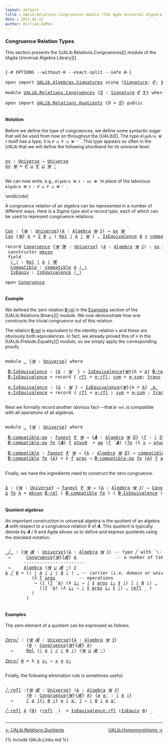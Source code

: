```yaml
---
layout: default
title : UALib.Relations.Congruences module (The Agda Universal Algebra Library)
date : 2021-01-13
author: William DeMeo
---
```


### <a id="congruence-relation-types">Congruence Relation Types</a>

This section presents the [UALib.Relations.Congruences][] module of the [Agda Universal Algebra Library][].

<pre class="Agda">

<a id="338" class="Symbol">{-#</a> <a id="342" class="Keyword">OPTIONS</a> <a id="350" class="Pragma">--without-K</a> <a id="362" class="Pragma">--exact-split</a> <a id="376" class="Pragma">--safe</a> <a id="383" class="Symbol">#-}</a>

<a id="388" class="Keyword">open</a> <a id="393" class="Keyword">import</a> <a id="400" href="UALib.Algebras.Signatures.html" class="Module">UALib.Algebras.Signatures</a> <a id="426" class="Keyword">using</a> <a id="432" class="Symbol">(</a><a id="433" href="UALib.Algebras.Signatures.html#1457" class="Function">Signature</a><a id="442" class="Symbol">;</a> <a id="444" href="universes.html#613" class="Generalizable">𝓞</a><a id="445" class="Symbol">;</a> <a id="447" href="universes.html#617" class="Generalizable">𝓥</a><a id="448" class="Symbol">)</a>

<a id="451" class="Keyword">module</a> <a id="458" href="UALib.Relations.Congruences.html" class="Module">UALib.Relations.Congruences</a> <a id="486" class="Symbol">{</a><a id="487" href="UALib.Relations.Congruences.html#487" class="Bound">𝑆</a> <a id="489" class="Symbol">:</a> <a id="491" href="UALib.Algebras.Signatures.html#1457" class="Function">Signature</a> <a id="501" href="universes.html#613" class="Generalizable">𝓞</a> <a id="503" href="universes.html#617" class="Generalizable">𝓥</a><a id="504" class="Symbol">}</a> <a id="506" class="Keyword">where</a>

<a id="513" class="Keyword">open</a> <a id="518" class="Keyword">import</a> <a id="525" href="UALib.Relations.Quotients.html" class="Module">UALib.Relations.Quotients</a> <a id="551" class="Symbol">{</a><a id="552" class="Argument">𝑆</a> <a id="554" class="Symbol">=</a> <a id="556" href="UALib.Relations.Congruences.html#487" class="Bound">𝑆</a><a id="557" class="Symbol">}</a> <a id="559" class="Keyword">public</a>

</pre>

#### <a id="notation">Notation</a>

Before we define the type of congruences, we define some syntactic sugar that will be used from now on throughout the [UALib][]. The type `Algebra 𝓤 𝑆` itself has a type; it is `𝓞 ⊔ 𝓥 ⊔ 𝓤 ⁺ ̇`. This type appears so often in the UALib that we will define the following shorthand for its universe level. 

<pre class="Agda">

<a id="ov"></a><a id="933" href="UALib.Relations.Congruences.html#933" class="Function">ov</a> <a id="936" class="Symbol">:</a> <a id="938" href="universes.html#551" class="Function">Universe</a> <a id="947" class="Symbol">→</a> <a id="949" href="universes.html#551" class="Function">Universe</a>
<a id="958" href="UALib.Relations.Congruences.html#933" class="Function">ov</a> <a id="961" href="UALib.Relations.Congruences.html#961" class="Bound">𝓤</a> <a id="963" class="Symbol">=</a> <a id="965" href="UALib.Relations.Congruences.html#501" class="Bound">𝓞</a> <a id="967" href="Agda.Primitive.html#636" class="Function Operator">⊔</a> <a id="969" href="UALib.Relations.Congruences.html#503" class="Bound">𝓥</a> <a id="971" href="Agda.Primitive.html#636" class="Function Operator">⊔</a> <a id="973" href="UALib.Relations.Congruences.html#961" class="Bound">𝓤</a> <a id="975" href="universes.html#527" class="Function Operator">⁺</a>

</pre>

We can now write, e.g., `Algebra 𝓤 𝑆 : ov 𝓤 ̇` in place of the laborious `Algebra 𝓤 𝑆 : 𝓞 ⊔ 𝓥 ⊔ 𝓤 ⁺ ̇`.

\end{code}

A congruence relation of an algebra can be represented in a number of different ways.  Here is a Sigma type and a record type, each of which can be used to represent congruence relations.

<pre class="Agda">

<a id="Con"></a><a id="1310" href="UALib.Relations.Congruences.html#1310" class="Function">Con</a> <a id="1314" class="Symbol">:</a> <a id="1316" class="Symbol">{</a><a id="1317" href="UALib.Relations.Congruences.html#1317" class="Bound">𝓤</a> <a id="1319" class="Symbol">:</a> <a id="1321" href="universes.html#551" class="Function">Universe</a><a id="1329" class="Symbol">}(</a><a id="1331" href="UALib.Relations.Congruences.html#1331" class="Bound">A</a> <a id="1333" class="Symbol">:</a> <a id="1335" href="UALib.Algebras.Algebras.html#813" class="Function">Algebra</a> <a id="1343" href="UALib.Relations.Congruences.html#1317" class="Bound">𝓤</a> <a id="1345" href="UALib.Relations.Congruences.html#487" class="Bound">𝑆</a><a id="1346" class="Symbol">)</a> <a id="1348" class="Symbol">→</a> <a id="1350" href="UALib.Relations.Congruences.html#933" class="Function">ov</a> <a id="1353" href="UALib.Relations.Congruences.html#1317" class="Bound">𝓤</a> <a id="1355" href="universes.html#758" class="Function Operator">̇</a>
<a id="1357" href="UALib.Relations.Congruences.html#1310" class="Function">Con</a> <a id="1361" class="Symbol">{</a><a id="1362" href="UALib.Relations.Congruences.html#1362" class="Bound">𝓤</a><a id="1363" class="Symbol">}</a> <a id="1365" href="UALib.Relations.Congruences.html#1365" class="Bound">A</a> <a id="1367" class="Symbol">=</a> <a id="1369" href="MGS-MLTT.html#3074" class="Function">Σ</a> <a id="1371" href="UALib.Relations.Congruences.html#1371" class="Bound">θ</a> <a id="1373" href="MGS-MLTT.html#3074" class="Function">꞉</a> <a id="1375" class="Symbol">(</a> <a id="1377" href="UALib.Relations.Binary.html#1507" class="Function">Rel</a> <a id="1381" href="UALib.Prelude.Preliminaries.html#10371" class="Function Operator">∣</a> <a id="1383" href="UALib.Relations.Congruences.html#1365" class="Bound">A</a> <a id="1385" href="UALib.Prelude.Preliminaries.html#10371" class="Function Operator">∣</a> <a id="1387" href="UALib.Relations.Congruences.html#1362" class="Bound">𝓤</a> <a id="1389" class="Symbol">)</a> <a id="1391" href="MGS-MLTT.html#3074" class="Function">,</a> <a id="1393" href="UALib.Relations.Equivalences.html#668" class="Record">IsEquivalence</a> <a id="1407" href="UALib.Relations.Congruences.html#1371" class="Bound">θ</a> <a id="1409" href="MGS-MLTT.html#3515" class="Function Operator">×</a> <a id="1411" href="UALib.Relations.Quotients.html#6644" class="Function">compatible</a> <a id="1422" href="UALib.Relations.Congruences.html#1365" class="Bound">A</a> <a id="1424" href="UALib.Relations.Congruences.html#1371" class="Bound">θ</a>

<a id="1427" class="Keyword">record</a> <a id="Congruence"></a><a id="1434" href="UALib.Relations.Congruences.html#1434" class="Record">Congruence</a> <a id="1445" class="Symbol">{</a><a id="1446" href="UALib.Relations.Congruences.html#1446" class="Bound">𝓤</a> <a id="1448" href="UALib.Relations.Congruences.html#1448" class="Bound">𝓦</a> <a id="1450" class="Symbol">:</a> <a id="1452" href="universes.html#551" class="Function">Universe</a><a id="1460" class="Symbol">}</a> <a id="1462" class="Symbol">(</a><a id="1463" href="UALib.Relations.Congruences.html#1463" class="Bound">A</a> <a id="1465" class="Symbol">:</a> <a id="1467" href="UALib.Algebras.Algebras.html#813" class="Function">Algebra</a> <a id="1475" href="UALib.Relations.Congruences.html#1446" class="Bound">𝓤</a> <a id="1477" href="UALib.Relations.Congruences.html#487" class="Bound">𝑆</a><a id="1478" class="Symbol">)</a> <a id="1480" class="Symbol">:</a> <a id="1482" href="UALib.Relations.Congruences.html#933" class="Function">ov</a> <a id="1485" href="UALib.Relations.Congruences.html#1448" class="Bound">𝓦</a> <a id="1487" href="Agda.Primitive.html#636" class="Function Operator">⊔</a> <a id="1489" href="UALib.Relations.Congruences.html#1446" class="Bound">𝓤</a> <a id="1491" href="universes.html#758" class="Function Operator">̇</a>  <a id="1494" class="Keyword">where</a>
 <a id="1501" class="Keyword">constructor</a> <a id="mkcon"></a><a id="1513" href="UALib.Relations.Congruences.html#1513" class="InductiveConstructor">mkcon</a>
 <a id="1520" class="Keyword">field</a>
  <a id="Congruence.⟨_⟩"></a><a id="1528" href="UALib.Relations.Congruences.html#1528" class="Field Operator">⟨_⟩</a> <a id="1532" class="Symbol">:</a> <a id="1534" href="UALib.Relations.Binary.html#1507" class="Function">Rel</a> <a id="1538" href="UALib.Prelude.Preliminaries.html#10371" class="Function Operator">∣</a> <a id="1540" href="UALib.Relations.Congruences.html#1463" class="Bound">A</a> <a id="1542" href="UALib.Prelude.Preliminaries.html#10371" class="Function Operator">∣</a> <a id="1544" href="UALib.Relations.Congruences.html#1448" class="Bound">𝓦</a>
  <a id="Congruence.Compatible"></a><a id="1548" href="UALib.Relations.Congruences.html#1548" class="Field">Compatible</a> <a id="1559" class="Symbol">:</a> <a id="1561" href="UALib.Relations.Quotients.html#6644" class="Function">compatible</a> <a id="1572" href="UALib.Relations.Congruences.html#1463" class="Bound">A</a> <a id="1574" href="UALib.Relations.Congruences.html#1528" class="Field Operator">⟨_⟩</a>
  <a id="Congruence.IsEquiv"></a><a id="1580" href="UALib.Relations.Congruences.html#1580" class="Field">IsEquiv</a> <a id="1588" class="Symbol">:</a> <a id="1590" href="UALib.Relations.Equivalences.html#668" class="Record">IsEquivalence</a> <a id="1604" href="UALib.Relations.Congruences.html#1528" class="Field Operator">⟨_⟩</a>

<a id="1609" class="Keyword">open</a> <a id="1614" href="UALib.Relations.Congruences.html#1434" class="Module">Congruence</a>

</pre>

#### <a id="example">Example</a>

We defined the zero relation <a href="https://ualib.gitlab.io/UALib.Relations.Binary.html#1995">𝟎-rel</a> in the <a href="https://ualib.gitlab.io/UALib.Relations.Binary.html#1995">Examples</a> section of the [UALib.Relations.Binary][] module.  We now demonstrate how one constructs the trivial congruence out of this relation.

The relation <a href="https://ualib.gitlab.io/UALib.Relations.Binary.html#1995">𝟎-rel</a> is equivalent to the identity relation `≡` and these are obviously both equivalences. In fact, we already proved this of ≡ in the [UALib.Prelude.Equality][] module, so we simply apply the corresponding proofs.

<pre class="Agda">

<a id="2315" class="Keyword">module</a> <a id="2322" href="UALib.Relations.Congruences.html#2322" class="Module">_</a> <a id="2324" class="Symbol">{</a><a id="2325" href="UALib.Relations.Congruences.html#2325" class="Bound">𝓤</a> <a id="2327" class="Symbol">:</a> <a id="2329" href="universes.html#551" class="Function">Universe</a><a id="2337" class="Symbol">}</a> <a id="2339" class="Keyword">where</a>

 <a id="2347" href="UALib.Relations.Congruences.html#2347" class="Function">𝟎-IsEquivalence</a> <a id="2363" class="Symbol">:</a> <a id="2365" class="Symbol">{</a><a id="2366" href="UALib.Relations.Congruences.html#2366" class="Bound">A</a> <a id="2368" class="Symbol">:</a> <a id="2370" href="UALib.Relations.Congruences.html#2325" class="Bound">𝓤</a> <a id="2372" href="universes.html#758" class="Function Operator">̇</a> <a id="2374" class="Symbol">}</a> <a id="2376" class="Symbol">→</a> <a id="2378" href="UALib.Relations.Equivalences.html#668" class="Record">IsEquivalence</a><a id="2391" class="Symbol">{</a><a id="2392" href="UALib.Relations.Congruences.html#2325" class="Bound">𝓤</a><a id="2393" class="Symbol">}{</a><a id="2395" class="Argument">A</a> <a id="2397" class="Symbol">=</a> <a id="2399" href="UALib.Relations.Congruences.html#2366" class="Bound">A</a><a id="2400" class="Symbol">}</a> <a id="2402" href="UALib.Relations.Binary.html#2036" class="Function">𝟎-rel</a>
 <a id="2409" href="UALib.Relations.Congruences.html#2347" class="Function">𝟎-IsEquivalence</a> <a id="2425" class="Symbol">=</a> <a id="2427" class="Keyword">record</a> <a id="2434" class="Symbol">{</a> <a id="2436" href="UALib.Relations.Equivalences.html#736" class="Field">rfl</a> <a id="2440" class="Symbol">=</a> <a id="2442" href="UALib.Prelude.Equality.html#1361" class="Function">≡-rfl</a><a id="2447" class="Symbol">;</a> <a id="2449" href="UALib.Relations.Equivalences.html#761" class="Field">sym</a> <a id="2453" class="Symbol">=</a> <a id="2455" href="UALib.Prelude.Equality.html#1405" class="Function">≡-sym</a><a id="2460" class="Symbol">;</a> <a id="2462" href="UALib.Relations.Equivalences.html#786" class="Field">trans</a> <a id="2468" class="Symbol">=</a> <a id="2470" href="UALib.Prelude.Equality.html#1470" class="Function">≡-trans</a> <a id="2478" class="Symbol">}</a>

 <a id="2482" href="UALib.Relations.Congruences.html#2482" class="Function">≡-IsEquivalence</a> <a id="2498" class="Symbol">:</a> <a id="2500" class="Symbol">{</a><a id="2501" href="UALib.Relations.Congruences.html#2501" class="Bound">A</a> <a id="2503" class="Symbol">:</a> <a id="2505" href="UALib.Relations.Congruences.html#2325" class="Bound">𝓤</a> <a id="2507" href="universes.html#758" class="Function Operator">̇</a><a id="2508" class="Symbol">}</a> <a id="2510" class="Symbol">→</a> <a id="2512" href="UALib.Relations.Equivalences.html#668" class="Record">IsEquivalence</a><a id="2525" class="Symbol">{</a><a id="2526" href="UALib.Relations.Congruences.html#2325" class="Bound">𝓤</a><a id="2527" class="Symbol">}{</a><a id="2529" class="Argument">A</a> <a id="2531" class="Symbol">=</a> <a id="2533" href="UALib.Relations.Congruences.html#2501" class="Bound">A</a><a id="2534" class="Symbol">}</a> <a id="2536" href="UALib.Prelude.Preliminaries.html#5654" class="Datatype Operator">_≡_</a>
 <a id="2541" href="UALib.Relations.Congruences.html#2482" class="Function">≡-IsEquivalence</a> <a id="2557" class="Symbol">=</a> <a id="2559" class="Keyword">record</a> <a id="2566" class="Symbol">{</a> <a id="2568" href="UALib.Relations.Equivalences.html#736" class="Field">rfl</a> <a id="2572" class="Symbol">=</a> <a id="2574" href="UALib.Prelude.Equality.html#1361" class="Function">≡-rfl</a> <a id="2580" class="Symbol">;</a> <a id="2582" href="UALib.Relations.Equivalences.html#761" class="Field">sym</a> <a id="2586" class="Symbol">=</a> <a id="2588" href="UALib.Prelude.Equality.html#1405" class="Function">≡-sym</a> <a id="2594" class="Symbol">;</a> <a id="2596" href="UALib.Relations.Equivalences.html#786" class="Field">trans</a> <a id="2602" class="Symbol">=</a> <a id="2604" href="UALib.Prelude.Equality.html#1470" class="Function">≡-trans</a> <a id="2612" class="Symbol">}</a>

</pre>

Next we formally record another obvious fact---that `𝟎-rel` is compatible with all operations of all algebras.

<pre class="Agda">

<a id="2753" class="Keyword">module</a> <a id="2760" href="UALib.Relations.Congruences.html#2760" class="Module">_</a> <a id="2762" class="Symbol">{</a><a id="2763" href="UALib.Relations.Congruences.html#2763" class="Bound">𝓤</a> <a id="2765" class="Symbol">:</a> <a id="2767" href="universes.html#551" class="Function">Universe</a><a id="2775" class="Symbol">}</a> <a id="2777" class="Keyword">where</a>

 <a id="2785" href="UALib.Relations.Congruences.html#2785" class="Function">𝟎-compatible-op</a> <a id="2801" class="Symbol">:</a> <a id="2803" href="MGS-FunExt-from-Univalence.html#393" class="Function">funext</a> <a id="2810" href="UALib.Relations.Congruences.html#503" class="Bound">𝓥</a> <a id="2812" href="UALib.Relations.Congruences.html#2763" class="Bound">𝓤</a> <a id="2814" class="Symbol">→</a> <a id="2816" class="Symbol">{</a><a id="2817" href="UALib.Relations.Congruences.html#2817" class="Bound">𝑨</a> <a id="2819" class="Symbol">:</a> <a id="2821" href="UALib.Algebras.Algebras.html#813" class="Function">Algebra</a> <a id="2829" href="UALib.Relations.Congruences.html#2763" class="Bound">𝓤</a> <a id="2831" href="UALib.Relations.Congruences.html#487" class="Bound">𝑆</a><a id="2832" class="Symbol">}</a> <a id="2834" class="Symbol">(</a><a id="2835" href="UALib.Relations.Congruences.html#2835" class="Bound">f</a> <a id="2837" class="Symbol">:</a> <a id="2839" href="UALib.Prelude.Preliminaries.html#10371" class="Function Operator">∣</a> <a id="2841" href="UALib.Relations.Congruences.html#487" class="Bound">𝑆</a> <a id="2843" href="UALib.Prelude.Preliminaries.html#10371" class="Function Operator">∣</a><a id="2844" class="Symbol">)</a> <a id="2846" class="Symbol">→</a> <a id="2848" href="UALib.Relations.Quotients.html#6375" class="Function">compatible-op</a> <a id="2862" class="Symbol">{</a><a id="2863" class="Argument">𝑨</a> <a id="2865" class="Symbol">=</a> <a id="2867" href="UALib.Relations.Congruences.html#2817" class="Bound">𝑨</a><a id="2868" class="Symbol">}</a>  <a id="2871" href="UALib.Relations.Congruences.html#2835" class="Bound">f</a> <a id="2873" href="UALib.Relations.Binary.html#2036" class="Function">𝟎-rel</a>
 <a id="2880" href="UALib.Relations.Congruences.html#2785" class="Function">𝟎-compatible-op</a> <a id="2896" href="UALib.Relations.Congruences.html#2896" class="Bound">fe</a> <a id="2899" class="Symbol">{</a><a id="2900" href="UALib.Relations.Congruences.html#2900" class="Bound">𝑨</a><a id="2901" class="Symbol">}</a> <a id="2903" href="UALib.Relations.Congruences.html#2903" class="Bound">f</a> <a id="2905" href="UALib.Relations.Congruences.html#2905" class="Bound">ptws0</a>  <a id="2912" class="Symbol">=</a> <a id="2914" href="MGS-MLTT.html#6613" class="Function">ap</a> <a id="2917" class="Symbol">(</a><a id="2918" href="UALib.Relations.Congruences.html#2903" class="Bound">f</a> <a id="2920" href="UALib.Algebras.Algebras.html#3080" class="Function Operator">̂</a> <a id="2922" href="UALib.Relations.Congruences.html#2900" class="Bound">𝑨</a><a id="2923" class="Symbol">)</a> <a id="2925" class="Symbol">(</a><a id="2926" href="UALib.Relations.Congruences.html#2896" class="Bound">fe</a> <a id="2929" class="Symbol">(λ</a> <a id="2932" href="UALib.Relations.Congruences.html#2932" class="Bound">x</a> <a id="2934" class="Symbol">→</a> <a id="2936" href="UALib.Relations.Congruences.html#2905" class="Bound">ptws0</a> <a id="2942" href="UALib.Relations.Congruences.html#2932" class="Bound">x</a><a id="2943" class="Symbol">))</a>

 <a id="2948" href="UALib.Relations.Congruences.html#2948" class="Function">𝟎-compatible</a> <a id="2961" class="Symbol">:</a> <a id="2963" href="MGS-FunExt-from-Univalence.html#393" class="Function">funext</a> <a id="2970" href="UALib.Relations.Congruences.html#503" class="Bound">𝓥</a> <a id="2972" href="UALib.Relations.Congruences.html#2763" class="Bound">𝓤</a> <a id="2974" class="Symbol">→</a> <a id="2976" class="Symbol">{</a><a id="2977" href="UALib.Relations.Congruences.html#2977" class="Bound">A</a> <a id="2979" class="Symbol">:</a> <a id="2981" href="UALib.Algebras.Algebras.html#813" class="Function">Algebra</a> <a id="2989" href="UALib.Relations.Congruences.html#2763" class="Bound">𝓤</a> <a id="2991" href="UALib.Relations.Congruences.html#487" class="Bound">𝑆</a><a id="2992" class="Symbol">}</a> <a id="2994" class="Symbol">→</a> <a id="2996" href="UALib.Relations.Quotients.html#6644" class="Function">compatible</a> <a id="3007" href="UALib.Relations.Congruences.html#2977" class="Bound">A</a> <a id="3009" href="UALib.Relations.Binary.html#2036" class="Function">𝟎-rel</a>
 <a id="3016" href="UALib.Relations.Congruences.html#2948" class="Function">𝟎-compatible</a> <a id="3029" href="UALib.Relations.Congruences.html#3029" class="Bound">fe</a> <a id="3032" class="Symbol">{</a><a id="3033" href="UALib.Relations.Congruences.html#3033" class="Bound">A</a><a id="3034" class="Symbol">}</a> <a id="3036" class="Symbol">=</a> <a id="3038" class="Symbol">λ</a> <a id="3040" href="UALib.Relations.Congruences.html#3040" class="Bound">f</a> <a id="3042" href="UALib.Relations.Congruences.html#3042" class="Bound">args</a> <a id="3047" class="Symbol">→</a> <a id="3049" href="UALib.Relations.Congruences.html#2785" class="Function">𝟎-compatible-op</a> <a id="3065" href="UALib.Relations.Congruences.html#3029" class="Bound">fe</a> <a id="3068" class="Symbol">{</a><a id="3069" href="UALib.Relations.Congruences.html#3033" class="Bound">A</a><a id="3070" class="Symbol">}</a> <a id="3072" href="UALib.Relations.Congruences.html#3040" class="Bound">f</a> <a id="3074" href="UALib.Relations.Congruences.html#3042" class="Bound">args</a>

</pre>

Finally, we have the ingredients need to construct the zero congruence.

<pre class="Agda">

<a id="Δ"></a><a id="3179" href="UALib.Relations.Congruences.html#3179" class="Function">Δ</a> <a id="3181" class="Symbol">:</a> <a id="3183" class="Symbol">{</a><a id="3184" href="UALib.Relations.Congruences.html#3184" class="Bound">𝓤</a> <a id="3186" class="Symbol">:</a> <a id="3188" href="universes.html#551" class="Function">Universe</a><a id="3196" class="Symbol">}</a> <a id="3198" class="Symbol">→</a> <a id="3200" href="MGS-FunExt-from-Univalence.html#393" class="Function">funext</a> <a id="3207" href="UALib.Relations.Congruences.html#503" class="Bound">𝓥</a> <a id="3209" href="UALib.Relations.Congruences.html#3184" class="Bound">𝓤</a> <a id="3211" class="Symbol">→</a> <a id="3213" class="Symbol">(</a><a id="3214" href="UALib.Relations.Congruences.html#3214" class="Bound">A</a> <a id="3216" class="Symbol">:</a> <a id="3218" href="UALib.Algebras.Algebras.html#813" class="Function">Algebra</a> <a id="3226" href="UALib.Relations.Congruences.html#3184" class="Bound">𝓤</a> <a id="3228" href="UALib.Relations.Congruences.html#487" class="Bound">𝑆</a><a id="3229" class="Symbol">)</a> <a id="3231" class="Symbol">→</a> <a id="3233" href="UALib.Relations.Congruences.html#1434" class="Record">Congruence</a> <a id="3244" href="UALib.Relations.Congruences.html#3214" class="Bound">A</a>
<a id="3246" href="UALib.Relations.Congruences.html#3179" class="Function">Δ</a> <a id="3248" href="UALib.Relations.Congruences.html#3248" class="Bound">fe</a> <a id="3251" href="UALib.Relations.Congruences.html#3251" class="Bound">A</a> <a id="3253" class="Symbol">=</a> <a id="3255" href="UALib.Relations.Congruences.html#1513" class="InductiveConstructor">mkcon</a> <a id="3261" href="UALib.Relations.Binary.html#2036" class="Function">𝟎-rel</a> <a id="3267" class="Symbol">(</a> <a id="3269" href="UALib.Relations.Congruences.html#2948" class="Function">𝟎-compatible</a> <a id="3282" href="UALib.Relations.Congruences.html#3248" class="Bound">fe</a> <a id="3285" class="Symbol">)</a> <a id="3287" class="Symbol">(</a> <a id="3289" href="UALib.Relations.Congruences.html#2347" class="Function">𝟎-IsEquivalence</a> <a id="3305" class="Symbol">)</a>

</pre>

#### <a id="quotient-algebras">Quotient algebras</a>

An important construction in universal algebra is the quotient of an algebra 𝑨 with respect to a congruence relation θ of 𝑨.  This quotient is typically denote by 𝑨 / θ and Agda allows us to define and express quotients using the standard notation.

<pre class="Agda">

<a id="_╱_"></a><a id="3638" href="UALib.Relations.Congruences.html#3638" class="Function Operator">_╱_</a> <a id="3642" class="Symbol">:</a> <a id="3644" class="Symbol">{</a><a id="3645" href="UALib.Relations.Congruences.html#3645" class="Bound">𝓤</a> <a id="3647" href="UALib.Relations.Congruences.html#3647" class="Bound">𝓡</a> <a id="3649" class="Symbol">:</a> <a id="3651" href="universes.html#551" class="Function">Universe</a><a id="3659" class="Symbol">}(</a><a id="3661" href="UALib.Relations.Congruences.html#3661" class="Bound">A</a> <a id="3663" class="Symbol">:</a> <a id="3665" href="UALib.Algebras.Algebras.html#813" class="Function">Algebra</a> <a id="3673" href="UALib.Relations.Congruences.html#3645" class="Bound">𝓤</a> <a id="3675" href="UALib.Relations.Congruences.html#487" class="Bound">𝑆</a><a id="3676" class="Symbol">)</a> <a id="3678" class="Comment">-- type ╱ with `\---` plus `C-f`</a>
 <a id="3712" class="Symbol">→</a>      <a id="3719" href="UALib.Relations.Congruences.html#1434" class="Record">Congruence</a><a id="3729" class="Symbol">{</a><a id="3730" href="UALib.Relations.Congruences.html#3645" class="Bound">𝓤</a><a id="3731" class="Symbol">}{</a><a id="3733" href="UALib.Relations.Congruences.html#3647" class="Bound">𝓡</a><a id="3734" class="Symbol">}</a> <a id="3736" href="UALib.Relations.Congruences.html#3661" class="Bound">A</a>               <a id="3752" class="Comment">-- a number of times, then `\_p`</a>
       <a id="3792" class="Comment">-----------------------</a>
 <a id="3817" class="Symbol">→</a>     <a id="3823" href="UALib.Algebras.Algebras.html#813" class="Function">Algebra</a> <a id="3831" class="Symbol">(</a><a id="3832" href="UALib.Relations.Congruences.html#3645" class="Bound">𝓤</a> <a id="3834" href="Agda.Primitive.html#636" class="Function Operator">⊔</a> <a id="3836" href="UALib.Relations.Congruences.html#3647" class="Bound">𝓡</a> <a id="3838" href="universes.html#527" class="Function Operator">⁺</a><a id="3839" class="Symbol">)</a> <a id="3841" href="UALib.Relations.Congruences.html#487" class="Bound">𝑆</a>
<a id="3843" href="UALib.Relations.Congruences.html#3843" class="Bound">A</a> <a id="3845" href="UALib.Relations.Congruences.html#3638" class="Function Operator">╱</a> <a id="3847" href="UALib.Relations.Congruences.html#3847" class="Bound">θ</a> <a id="3849" class="Symbol">=</a> <a id="3851" class="Symbol">((</a> <a id="3854" href="UALib.Prelude.Preliminaries.html#10371" class="Function Operator">∣</a> <a id="3856" href="UALib.Relations.Congruences.html#3843" class="Bound">A</a> <a id="3858" href="UALib.Prelude.Preliminaries.html#10371" class="Function Operator">∣</a> <a id="3860" href="UALib.Relations.Quotients.html#1769" class="Function Operator">/</a> <a id="3862" href="UALib.Relations.Congruences.html#1528" class="Field Operator">⟨</a> <a id="3864" href="UALib.Relations.Congruences.html#3847" class="Bound">θ</a> <a id="3866" href="UALib.Relations.Congruences.html#1528" class="Field Operator">⟩</a> <a id="3868" class="Symbol">)</a> <a id="3870" href="UALib.Prelude.Preliminaries.html#5763" class="InductiveConstructor Operator">,</a> <a id="3872" class="Comment">-- carrier (i.e. domain or universe))</a>
          <a id="3920" class="Symbol">(λ</a> <a id="3923" href="UALib.Relations.Congruences.html#3923" class="Bound">f</a> <a id="3925" href="UALib.Relations.Congruences.html#3925" class="Bound">args</a>         <a id="3938" class="Comment">-- operations</a>
           <a id="3963" class="Symbol">→</a> <a id="3965" class="Symbol">(</a><a id="3966" href="UALib.Relations.Quotients.html#1087" class="Function Operator">[</a> <a id="3968" class="Symbol">(</a><a id="3969" href="UALib.Relations.Congruences.html#3923" class="Bound">f</a> <a id="3971" href="UALib.Algebras.Algebras.html#3080" class="Function Operator">̂</a> <a id="3973" href="UALib.Relations.Congruences.html#3843" class="Bound">A</a><a id="3974" class="Symbol">)</a> <a id="3976" class="Symbol">(λ</a> <a id="3979" href="UALib.Relations.Congruences.html#3979" class="Bound">i₁</a> <a id="3982" class="Symbol">→</a> <a id="3984" href="UALib.Prelude.Preliminaries.html#10371" class="Function Operator">∣</a> <a id="3986" href="UALib.Prelude.Preliminaries.html#10452" class="Function Operator">∥</a> <a id="3988" href="UALib.Relations.Congruences.html#3925" class="Bound">args</a> <a id="3993" href="UALib.Relations.Congruences.html#3979" class="Bound">i₁</a> <a id="3996" href="UALib.Prelude.Preliminaries.html#10452" class="Function Operator">∥</a> <a id="3998" href="UALib.Prelude.Preliminaries.html#10371" class="Function Operator">∣</a><a id="3999" class="Symbol">)</a> <a id="4001" href="UALib.Relations.Quotients.html#1087" class="Function Operator">]</a> <a id="4003" href="UALib.Relations.Congruences.html#1528" class="Field Operator">⟨</a> <a id="4005" href="UALib.Relations.Congruences.html#3847" class="Bound">θ</a> <a id="4007" href="UALib.Relations.Congruences.html#1528" class="Field Operator">⟩</a><a id="4008" class="Symbol">)</a> <a id="4010" href="UALib.Prelude.Preliminaries.html#5763" class="InductiveConstructor Operator">,</a>
             <a id="4025" class="Symbol">((</a><a id="4027" href="UALib.Relations.Congruences.html#3923" class="Bound">f</a> <a id="4029" href="UALib.Algebras.Algebras.html#3080" class="Function Operator">̂</a> <a id="4031" href="UALib.Relations.Congruences.html#3843" class="Bound">A</a><a id="4032" class="Symbol">)</a> <a id="4034" class="Symbol">(λ</a> <a id="4037" href="UALib.Relations.Congruences.html#4037" class="Bound">i₁</a> <a id="4040" class="Symbol">→</a> <a id="4042" href="UALib.Prelude.Preliminaries.html#10371" class="Function Operator">∣</a> <a id="4044" href="UALib.Prelude.Preliminaries.html#10452" class="Function Operator">∥</a> <a id="4046" href="UALib.Relations.Congruences.html#3925" class="Bound">args</a> <a id="4051" href="UALib.Relations.Congruences.html#4037" class="Bound">i₁</a> <a id="4054" href="UALib.Prelude.Preliminaries.html#10452" class="Function Operator">∥</a> <a id="4056" href="UALib.Prelude.Preliminaries.html#10371" class="Function Operator">∣</a><a id="4057" class="Symbol">)</a> <a id="4059" href="UALib.Prelude.Preliminaries.html#5763" class="InductiveConstructor Operator">,</a> <a id="4061" href="UALib.Prelude.Preliminaries.html#5690" class="InductiveConstructor">refl</a> <a id="4066" class="Symbol">_</a> <a id="4068" class="Symbol">)</a>
          <a id="4080" class="Symbol">)</a>
        <a id="4090" class="Symbol">)</a>

</pre>

#### <a id="examples">Examples</a>

The zero element of a quotient can be expressed as follows.

<pre class="Agda">

<a id="Zero╱"></a><a id="4216" href="UALib.Relations.Congruences.html#4216" class="Function">Zero╱</a> <a id="4222" class="Symbol">:</a> <a id="4224" class="Symbol">{</a><a id="4225" href="UALib.Relations.Congruences.html#4225" class="Bound">𝓤</a> <a id="4227" href="UALib.Relations.Congruences.html#4227" class="Bound">𝓡</a> <a id="4229" class="Symbol">:</a> <a id="4231" href="universes.html#551" class="Function">Universe</a><a id="4239" class="Symbol">}{</a><a id="4241" href="UALib.Relations.Congruences.html#4241" class="Bound">A</a> <a id="4243" class="Symbol">:</a> <a id="4245" href="UALib.Algebras.Algebras.html#813" class="Function">Algebra</a> <a id="4253" href="UALib.Relations.Congruences.html#4225" class="Bound">𝓤</a> <a id="4255" href="UALib.Relations.Congruences.html#487" class="Bound">𝑆</a><a id="4256" class="Symbol">}</a>
        <a id="4266" class="Symbol">(</a><a id="4267" href="UALib.Relations.Congruences.html#4267" class="Bound">θ</a> <a id="4269" class="Symbol">:</a> <a id="4271" href="UALib.Relations.Congruences.html#1434" class="Record">Congruence</a><a id="4281" class="Symbol">{</a><a id="4282" href="UALib.Relations.Congruences.html#4225" class="Bound">𝓤</a><a id="4283" class="Symbol">}{</a><a id="4285" href="UALib.Relations.Congruences.html#4227" class="Bound">𝓡</a><a id="4286" class="Symbol">}</a> <a id="4288" href="UALib.Relations.Congruences.html#4241" class="Bound">A</a><a id="4289" class="Symbol">)</a>
  <a id="4293" class="Symbol">→</a>     <a id="4299" href="UALib.Relations.Binary.html#1507" class="Function">Rel</a> <a id="4303" class="Symbol">(</a><a id="4304" href="UALib.Prelude.Preliminaries.html#10371" class="Function Operator">∣</a> <a id="4306" href="UALib.Relations.Congruences.html#4241" class="Bound">A</a> <a id="4308" href="UALib.Prelude.Preliminaries.html#10371" class="Function Operator">∣</a> <a id="4310" href="UALib.Relations.Quotients.html#1769" class="Function Operator">/</a> <a id="4312" href="UALib.Relations.Congruences.html#1528" class="Field Operator">⟨</a> <a id="4314" href="UALib.Relations.Congruences.html#4267" class="Bound">θ</a> <a id="4316" href="UALib.Relations.Congruences.html#1528" class="Field Operator">⟩</a><a id="4317" class="Symbol">)</a> <a id="4319" class="Symbol">(</a><a id="4320" href="UALib.Relations.Congruences.html#4225" class="Bound">𝓤</a> <a id="4322" href="Agda.Primitive.html#636" class="Function Operator">⊔</a> <a id="4324" href="UALib.Relations.Congruences.html#4227" class="Bound">𝓡</a> <a id="4326" href="universes.html#527" class="Function Operator">⁺</a><a id="4327" class="Symbol">)</a>

<a id="4330" href="UALib.Relations.Congruences.html#4216" class="Function">Zero╱</a> <a id="4336" href="UALib.Relations.Congruences.html#4336" class="Bound">θ</a> <a id="4338" class="Symbol">=</a> <a id="4340" class="Symbol">λ</a> <a id="4342" href="UALib.Relations.Congruences.html#4342" class="Bound">x</a> <a id="4344" href="UALib.Relations.Congruences.html#4344" class="Bound">x₁</a> <a id="4347" class="Symbol">→</a> <a id="4349" href="UALib.Relations.Congruences.html#4342" class="Bound">x</a> <a id="4351" href="UALib.Prelude.Preliminaries.html#5654" class="Datatype Operator">≡</a> <a id="4353" href="UALib.Relations.Congruences.html#4344" class="Bound">x₁</a>

</pre>

Finally, the following elimination rule is sometimes useful.

<pre class="Agda">

<a id="╱-refl"></a><a id="4445" href="UALib.Relations.Congruences.html#4445" class="Function">╱-refl</a> <a id="4452" class="Symbol">:{</a><a id="4454" href="UALib.Relations.Congruences.html#4454" class="Bound">𝓤</a> <a id="4456" href="UALib.Relations.Congruences.html#4456" class="Bound">𝓡</a> <a id="4458" class="Symbol">:</a> <a id="4460" href="universes.html#551" class="Function">Universe</a><a id="4468" class="Symbol">}</a> <a id="4470" class="Symbol">(</a><a id="4471" href="UALib.Relations.Congruences.html#4471" class="Bound">A</a> <a id="4473" class="Symbol">:</a> <a id="4475" href="UALib.Algebras.Algebras.html#813" class="Function">Algebra</a> <a id="4483" href="UALib.Relations.Congruences.html#4454" class="Bound">𝓤</a> <a id="4485" href="UALib.Relations.Congruences.html#487" class="Bound">𝑆</a><a id="4486" class="Symbol">)</a>
        <a id="4496" class="Symbol">{</a><a id="4497" href="UALib.Relations.Congruences.html#4497" class="Bound">θ</a> <a id="4499" class="Symbol">:</a> <a id="4501" href="UALib.Relations.Congruences.html#1434" class="Record">Congruence</a><a id="4511" class="Symbol">{</a><a id="4512" href="UALib.Relations.Congruences.html#4454" class="Bound">𝓤</a><a id="4513" class="Symbol">}{</a><a id="4515" href="UALib.Relations.Congruences.html#4456" class="Bound">𝓡</a><a id="4516" class="Symbol">}</a> <a id="4518" href="UALib.Relations.Congruences.html#4471" class="Bound">A</a><a id="4519" class="Symbol">}</a> <a id="4521" class="Symbol">{</a><a id="4522" href="UALib.Relations.Congruences.html#4522" class="Bound">a</a> <a id="4524" href="UALib.Relations.Congruences.html#4524" class="Bound">a&#39;</a> <a id="4527" class="Symbol">:</a> <a id="4529" href="UALib.Prelude.Preliminaries.html#10371" class="Function Operator">∣</a> <a id="4531" href="UALib.Relations.Congruences.html#4471" class="Bound">A</a> <a id="4533" href="UALib.Prelude.Preliminaries.html#10371" class="Function Operator">∣</a><a id="4534" class="Symbol">}</a>
  <a id="4538" class="Symbol">→</a>     <a id="4544" href="UALib.Relations.Quotients.html#2047" class="Function Operator">⟦</a> <a id="4546" href="UALib.Relations.Congruences.html#4522" class="Bound">a</a> <a id="4548" href="UALib.Relations.Quotients.html#2047" class="Function Operator">⟧</a><a id="4549" class="Symbol">{</a><a id="4550" href="UALib.Relations.Congruences.html#1528" class="Field Operator">⟨</a> <a id="4552" href="UALib.Relations.Congruences.html#4497" class="Bound">θ</a> <a id="4554" href="UALib.Relations.Congruences.html#1528" class="Field Operator">⟩</a><a id="4555" class="Symbol">}</a> <a id="4557" href="UALib.Prelude.Preliminaries.html#5654" class="Datatype Operator">≡</a> <a id="4559" href="UALib.Relations.Quotients.html#2047" class="Function Operator">⟦</a> <a id="4561" href="UALib.Relations.Congruences.html#4524" class="Bound">a&#39;</a> <a id="4564" href="UALib.Relations.Quotients.html#2047" class="Function Operator">⟧</a> <a id="4566" class="Symbol">→</a> <a id="4568" href="UALib.Relations.Congruences.html#1528" class="Field Operator">⟨</a> <a id="4570" href="UALib.Relations.Congruences.html#4497" class="Bound">θ</a> <a id="4572" href="UALib.Relations.Congruences.html#1528" class="Field Operator">⟩</a> <a id="4574" href="UALib.Relations.Congruences.html#4522" class="Bound">a</a> <a id="4576" href="UALib.Relations.Congruences.html#4524" class="Bound">a&#39;</a>

<a id="4580" href="UALib.Relations.Congruences.html#4445" class="Function">╱-refl</a> <a id="4587" href="UALib.Relations.Congruences.html#4587" class="Bound">A</a> <a id="4589" class="Symbol">{</a><a id="4590" href="UALib.Relations.Congruences.html#4590" class="Bound">θ</a><a id="4591" class="Symbol">}</a> <a id="4593" class="Symbol">(</a><a id="4594" href="UALib.Prelude.Preliminaries.html#5690" class="InductiveConstructor">refl</a> <a id="4599" class="Symbol">_)</a>  <a id="4603" class="Symbol">=</a> <a id="4605" href="UALib.Relations.Equivalences.html#736" class="Field">IsEquivalence.rfl</a> <a id="4623" class="Symbol">(</a><a id="4624" href="UALib.Relations.Congruences.html#1580" class="Field">IsEquiv</a> <a id="4632" href="UALib.Relations.Congruences.html#4590" class="Bound">θ</a><a id="4633" class="Symbol">)</a> <a id="4635" class="Symbol">_</a>

</pre>

--------------------------------------

[← UALib.Relations.Quotients](UALib.Relations.Quotients.html)
<span style="float:right;">[UALib.Homomorphisms →](UALib.Homomorphisms.html)</span>

{% include UALib.Links.md %}
